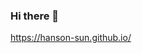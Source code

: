 ### Hi there 👋


https://hanson-sun.github.io/ 
<!--
**Hanson-Sun/Hanson-Sun** is a ✨ _special_ ✨ repository because its `README.md` (this file) appears on your GitHub profile.

I'm Hanson Sun incase you havent realized yet!

- 🔭 I’m currently working on random stuff
- 🌱 I’m currently learning programming
- 📫 How to reach me: doctorhanson21@gmail.com
- ⚡ Fun fact: idk :sob:
-->
